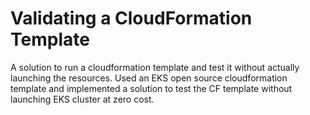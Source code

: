 # Validating a CloudFormation Template
A solution to run a cloudformation template and test it without actually launching the resources. Used an EKS open source cloudformation template and implemented a solution to test the CF template without launching EKS cluster at zero cost.
